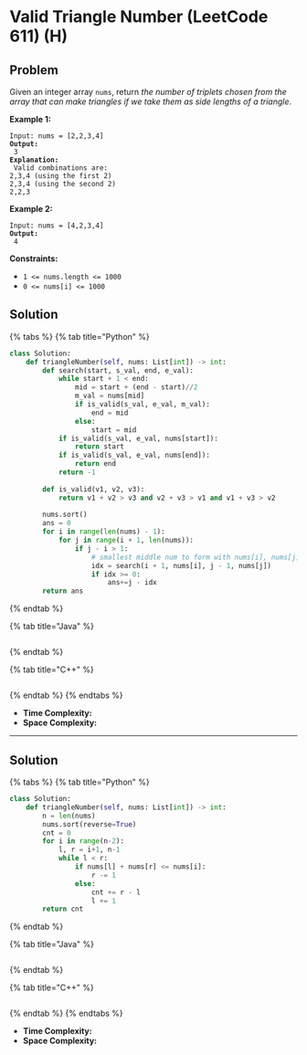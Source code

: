 # Valid Triangle Number (LeetCode 611) (H)

## Problem

Given an integer array `nums`, return _the number of triplets chosen from the array that can make triangles if we take them as side lengths of a triangle_.

&#x20;

**Example 1:**

<pre><code>Input: nums = [2,2,3,4]
<strong>Output:
</strong> 3
<strong>Explanation:
</strong> Valid combinations are: 
2,3,4 (using the first 2)
2,3,4 (using the second 2)
2,2,3</code></pre>

**Example 2:**

<pre><code>Input: nums = [4,2,3,4]
<strong>Output:
</strong> 4</code></pre>

&#x20;

**Constraints:**

* `1 <= nums.length <= 1000`
* `0 <= nums[i] <= 1000`



## Solution&#x20;

{% tabs %}
{% tab title="Python" %}
```python
class Solution:
    def triangleNumber(self, nums: List[int]) -> int:
        def search(start, s_val, end, e_val):
            while start + 1 < end:
                mid = start + (end - start)//2
                m_val = nums[mid]
                if is_valid(s_val, e_val, m_val):
                    end = mid
                else:
                    start = mid
            if is_valid(s_val, e_val, nums[start]):
                return start
            if is_valid(s_val, e_val, nums[end]):
                return end
            return -1
    
        def is_valid(v1, v2, v3):
            return v1 + v2 > v3 and v2 + v3 > v1 and v1 + v3 > v2
        
        nums.sort()
        ans = 0
        for i in range(len(nums) - 1):
            for j in range(i + 1, len(nums)):
                if j - i > 1:
                    # smallest middle num to form with nums[i], nums[j]
                    idx = search(i + 1, nums[i], j - 1, nums[j])
                    if idx >= 0:
                        ans+=j - idx
        return ans
```
{% endtab %}

{% tab title="Java" %}
```java
```
{% endtab %}

{% tab title="C++" %}
```cpp
```
{% endtab %}
{% endtabs %}

* **Time Complexity:**
* **Space Complexity:**

****

## Solution&#x20;

{% tabs %}
{% tab title="Python" %}
```python
class Solution:
    def triangleNumber(self, nums: List[int]) -> int:
        n = len(nums)
        nums.sort(reverse=True)
        cnt = 0
        for i in range(n-2):
            l, r = i+1, n-1
            while l < r:
                if nums[l] + nums[r] <= nums[i]:
                    r -= 1
                else:
                    cnt += r - l
                    l += 1
        return cnt
```
{% endtab %}

{% tab title="Java" %}
```java
```
{% endtab %}

{% tab title="C++" %}
```cpp
```
{% endtab %}
{% endtabs %}

* **Time Complexity:**
* **Space Complexity:**
